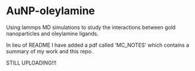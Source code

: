 # AuNP-oleylamine
Using lammps MD simulations to study the interactions between gold nanoparticles and oleylamine ligands.


In lieu of README I have added a pdf called 'MC_NOTES' which contains a summary of my work and this repo.


STILL UPLOADING!!!
